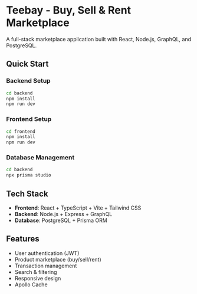 # Teebay - Buy, Sell & Rent Marketplace

A full-stack marketplace application built with React, Node.js, GraphQL, and PostgreSQL.

## Quick Start

### Backend Setup
```bash
cd backend
npm install
npm run dev
```

### Frontend Setup
```bash
cd frontend
npm install
npm run dev
```

### Database Management
```bash
cd backend
npx prisma studio
```

## Tech Stack
- **Frontend**: React + TypeScript + Vite + Tailwind CSS
- **Backend**: Node.js + Express + GraphQL
- **Database**: PostgreSQL + Prisma ORM

## Features
- User authentication (JWT)
- Product marketplace (buy/sell/rent)
- Transaction management
- Search & filtering
- Responsive design
- Apollo Cache

